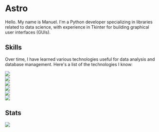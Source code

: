 # Astro
<p>
Hello.  
My name is Manuel. I'm a Python developer specializing in libraries related to data science, with experience in Tkinter for building graphical user interfaces (GUIs).
</p>

<h2>Skills</h2>
<p>
Over time, I have learned various technologies useful for data analysis and database management. Here's a list of the technologies I know:
</p>
<p>
<img src="https://img.shields.io/badge/Python-3776AB?style=for-the-badge&logo=python&logoColor=white"><br>
<img src="https://img.shields.io/badge/SQL-4479A1?style=for-the-badge&logo=sqlite&logoColor=white"><br>
<img src="https://img.shields.io/badge/Tkinter-008080?style=for-the-badge&logo=python&logoColor=white"><br>
<img src="https://img.shields.io/badge/Pandas-150458?style=for-the-badge&logo=pandas&logoColor=white"><br>
<img src="https://img.shields.io/badge/NumPy-013243?style=for-the-badge&logo=numpy&logoColor=white"><br>
<img src="https://img.shields.io/badge/Matplotlib-0077B5?style=for-the-badge&logo=matplotlib&logoColor=white"><br>
</p>

<h2>Stats</h2>
<img src="https://github-readme-stats.vercel.app/api?username=YourGitHubUsername&count_private=true&show_icons=true&theme=merko"><br>





